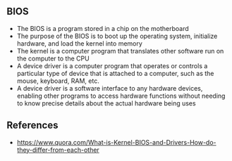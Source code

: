 ## BIOS
- The BIOS is a program stored in a chip on the motherboard
- The purpose of the BIOS is to boot up the operating system, initialize hardware, and load the kernel into memory
- The kernel is a computer program that translates other software run on the computer to the CPU
- A device driver is a computer program that operates or controls a particular type of device that is attached to a computer, such as the mouse, keyboard, RAM, etc.
- A device driver is a software interface to any hardware devices, enabling other programs to access hardware functions without needing to know precise details about the actual hardware being uses

## References
- https://www.quora.com/What-is-Kernel-BIOS-and-Drivers-How-do-they-differ-from-each-other
